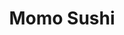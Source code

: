 ---
layout: place
title: "Momo Sushi"
permalink: /nevada/boulder-city/momo-sushi.html
stateAbbr: NV
stateName: Nevada
cityName: Boulder City
seo:
  name: "Momo Sushi"
  type: Restaurant
  links: null
description: "Momo Sushi serves delicious sushi in Boulder City, Nevada. Try fresh Japanese dishes for a great dining experience. "
place_id: ChIJMRfzNTQryYARBu1d1SjOxdI
photos:
  - name: >-
      places/ChIJMRfzNTQryYARBu1d1SjOxdI/photos/AeeoHcKgHkeEnXP40BeXQPQjszMXBP5qubkvUlyO5-qqxUqnSXfEcm6Mr0jGl6NRJ-3WtdFD0QPcdDKl_j9eCUkH4-P_Qh_KPqU1Cp29nZzv3NVyt5lQhI46LOGPOmiLg8YU7qaS8WN_fDnb5zB8A7Sp-yAy2rme4_OGc9tdehYSwCGnoIG1FZA6li9CJ7N1SkuubjsJA74cc_8jT8kzl0Girx5QuQxkIOrBa3p_qHlFw36hY4d1qqHLCCvlle_wLxBM6LVd8t-0BkQpgpnidDi_-FBN8dDnfvFtpZKBqv_XzMrEFNwAac20nvBMAUktfhXvpDxZgdqyrv77z6Tmt2NGc0XRVq2JjvZ91jfB5jrKJo9Gv_rIoJa8kbmnNzW-NthmT4AMu0XbuYMUjYK3TI0gcgWNWG7gtU_3U74TH9AWhJGGRKQ
    widthPx: 4032
    heightPx: 3024
    authorAttributions:
      - displayName: Jihwan Park
        uri: https://maps.google.com/maps/contrib/113902418562791695757
        photoUri: >-
          https://lh3.googleusercontent.com/a-/ALV-UjWvn1UPv06Yxy2HvpYXAbGUlEVNv62sXUyrSR6OTk70AJjLY1vQ3Q=s100-p-k-no-mo
    flagContentUri: >-
      https://www.google.com/local/imagery/report/?cb_client=maps_api_places.places_api&image_key=!1e10!2sCIHM0ogKEICAgIDs8bfWigE&hl=en-US
    googleMapsUri: >-
      https://www.google.com/maps/place//data=!3m4!1e2!3m2!1sCIHM0ogKEICAgIDs8bfWigE!2e10!4m2!3m1!1s0x80c92b3435f31731:0xd2c5ce28d55ded06
  - name: >-
      places/ChIJMRfzNTQryYARBu1d1SjOxdI/photos/AeeoHcK3v5qt2wjDTBrg7vnoQtMW03ScUGMkxF2h_FoZ-psvb7oEOxF1VsW9DG1MkrAnVGFRPMZOHyrCxt6zN8tj4_uZSEAqOiPjsZwvPophqW29pET776tKGfnFM5CgYDrm_uWpax0hGI7D1QyJCk97kSV-qFqPi6leDhpSeIZOuWwHKkV6o8ux7aMNdA93Wd7veVrK3nbNml5S8CjUVF0cCcgmz2PV9zO6MAkO0An6M9l6Q_8K61F-WcV1q4tUiXCwYjcpDjTSRG1UQKH_Z23DynnpKk522c7h8lsebS2YGdVIhg
    widthPx: 1440
    heightPx: 809
    authorAttributions:
      - displayName: Momo Sushi
        uri: https://maps.google.com/maps/contrib/106234024224789923317
        photoUri: >-
          https://lh3.googleusercontent.com/a-/ALV-UjWeuFFLlHb2VFznMywP5VqKioMbgG-kb-KAXqlIlLrHgQm5N3ni=s100-p-k-no-mo
    flagContentUri: >-
      https://www.google.com/local/imagery/report/?cb_client=maps_api_places.places_api&image_key=!1e10!2sAF1QipPVvSL7BKSAexG2gYLgzpoJljuTV8w1S_-KHd1h&hl=en-US
    googleMapsUri: >-
      https://www.google.com/maps/place//data=!3m4!1e2!3m2!1sAF1QipPVvSL7BKSAexG2gYLgzpoJljuTV8w1S_-KHd1h!2e10!4m2!3m1!1s0x80c92b3435f31731:0xd2c5ce28d55ded06
  - name: >-
      places/ChIJMRfzNTQryYARBu1d1SjOxdI/photos/AeeoHcIENdITkwXZVlx2AorbiPDSvlhoxdCUbK5JoV-G7pqJGXq7ICvgV7HoYfnmp-FrtvNu6EzTffuNvOgg6h1aWcicQ0ej7m6PtCuWjtq1QDlknn2LTkicuppP8OoDVc5k75_qwE3XQpSoYdOT3MiOuBxpVTaFSEdZ_N5zTW6Jt6vTIvsYrAORf9KYe8RPGJZEab83nT4bMvxL7hAQN2mJLGZDom-6OY8S5lzNPUgGz3yuzipPKe5xdlefP93WYFuwok9UaDepfXZNd150f0wDXiYQm2QCuqqiGIWldT2BEjlj7g
    widthPx: 1440
    heightPx: 810
    authorAttributions:
      - displayName: Momo Sushi
        uri: https://maps.google.com/maps/contrib/106234024224789923317
        photoUri: >-
          https://lh3.googleusercontent.com/a-/ALV-UjWeuFFLlHb2VFznMywP5VqKioMbgG-kb-KAXqlIlLrHgQm5N3ni=s100-p-k-no-mo
    flagContentUri: >-
      https://www.google.com/local/imagery/report/?cb_client=maps_api_places.places_api&image_key=!1e10!2sAF1QipPcYm8Y_ez8Ds-JGX-sv9bNoasX-oPtmAChO3Vy&hl=en-US
    googleMapsUri: >-
      https://www.google.com/maps/place//data=!3m4!1e2!3m2!1sAF1QipPcYm8Y_ez8Ds-JGX-sv9bNoasX-oPtmAChO3Vy!2e10!4m2!3m1!1s0x80c92b3435f31731:0xd2c5ce28d55ded06
  - name: >-
      places/ChIJMRfzNTQryYARBu1d1SjOxdI/photos/AeeoHcKMl0QN48sWqP2jbNWacrzQsd3R2MVLNVstxmnsTeeEqzah_E8k0vR8jrqXDUt2brPJHS88PrE1yk89CJeAoIYnANQ_oJBmpTU4tq0uuS2BzlAdDZ71z-WEWOP5CpOJZYAUhgSOCTArjuw1kDwIjxQmFdYpTANjzIIOfi8IugY0PWk9-0_LxsIxWmy7k9-NgUa0bxraQ1ilcuHB3BTODy-8EqAmIzdK_VOE9xurxafvUwbIRd3mSBOGe2KmhCZg4a6R5dR6rzU9FwLL3t3Wvgw5aoES_pVQOlyYlx9V5lSVkvKrgz6wf4Se4Pb25PTFCzz9zbBv6T1jmvdhbW8m_FZ7A7dzmbO4BdPx_JglJzEJoao5zlNjWB-DPvqHt8pkfVCO953JN8jzgJkJZWQ9fG1nnUtnnhTCShte0X4rcmBTaw
    widthPx: 640
    heightPx: 326
    authorAttributions:
      - displayName: Adele Anne
        uri: https://maps.google.com/maps/contrib/109344131755509498271
        photoUri: >-
          https://lh3.googleusercontent.com/a-/ALV-UjX550Iz1yjnNX5sNFJ_q-tSl5kOr5ektXP5jSsxm3gafbT1ivZb=s100-p-k-no-mo
    flagContentUri: >-
      https://www.google.com/local/imagery/report/?cb_client=maps_api_places.places_api&image_key=!1e10!2sCIHM0ogKEICAgIC_lO-oeA&hl=en-US
    googleMapsUri: >-
      https://www.google.com/maps/place//data=!3m4!1e2!3m2!1sCIHM0ogKEICAgIC_lO-oeA!2e10!4m2!3m1!1s0x80c92b3435f31731:0xd2c5ce28d55ded06
  - name: >-
      places/ChIJMRfzNTQryYARBu1d1SjOxdI/photos/AeeoHcIXnn1-NWfBgMbSyWG5u4qjPTd1PcyhP6lH2L5o3Et_OcrOmRmSA7ha-2zuQTjQSWDWr0hPHnoNYxMcbJcuk53YQcS_t2kPCn4-q8qHszjrHEnaffWyUXjiW32DmYARvC60qfRz2ZFgiiboTiZiOM1H6MOR5pxNjnzvMcRHKK2Qs1o4wHODbotQg-x3XPnhOqQijov-CGP3QqRIqYEqzF35wEKBz8Iht320HHmb2Cqa1f_Nbxa0PUcoEaPuVH0iznKaqY0r0KogCR6p2bH1p0ICrJ_WAdAxyn25QRXQtun1JA
    widthPx: 3999
    heightPx: 3000
    authorAttributions:
      - displayName: Momo Sushi
        uri: https://maps.google.com/maps/contrib/106234024224789923317
        photoUri: >-
          https://lh3.googleusercontent.com/a-/ALV-UjWeuFFLlHb2VFznMywP5VqKioMbgG-kb-KAXqlIlLrHgQm5N3ni=s100-p-k-no-mo
    flagContentUri: >-
      https://www.google.com/local/imagery/report/?cb_client=maps_api_places.places_api&image_key=!1e10!2sAF1QipPnJ2voNV3DXdnRpyQXTWWevC1wpY_jK4BhGBx-&hl=en-US
    googleMapsUri: >-
      https://www.google.com/maps/place//data=!3m4!1e2!3m2!1sAF1QipPnJ2voNV3DXdnRpyQXTWWevC1wpY_jK4BhGBx-!2e10!4m2!3m1!1s0x80c92b3435f31731:0xd2c5ce28d55ded06
  - name: >-
      places/ChIJMRfzNTQryYARBu1d1SjOxdI/photos/AeeoHcI81EMeU_KgM2dJ8O6u1sdErMz20OaERnY6ROvEjYOlN8hROSoDKj7y0mghTUUQZ3NkYNkwmZtsEaMlhA1pfeMuLeybdveX64C8ftUaXeEwNhUtFbjznvQhTVczqBcMg6M9eya6Ni1Gq1d2Q2KINKabwK7mBrrdsQCjTaH4UOY4ElCESGboJMxYzHB9aU8HY_u7UXCBiECwtbGetND-dVNvlT74_NDISmpXhgYoZGes7XkDIGDMivm2s_OMFEuU9yT2v6hp1I6WXZQNma_4sXhikcuv9XCf8f0AIsj90K3TVA
    widthPx: 3024
    heightPx: 3780
    authorAttributions:
      - displayName: Momo Sushi
        uri: https://maps.google.com/maps/contrib/106234024224789923317
        photoUri: >-
          https://lh3.googleusercontent.com/a-/ALV-UjWeuFFLlHb2VFznMywP5VqKioMbgG-kb-KAXqlIlLrHgQm5N3ni=s100-p-k-no-mo
    flagContentUri: >-
      https://www.google.com/local/imagery/report/?cb_client=maps_api_places.places_api&image_key=!1e10!2sAF1QipPVMnaJLPvOQ9GWhDNoKX7ZOsl1FAUyXV4-z1gQ&hl=en-US
    googleMapsUri: >-
      https://www.google.com/maps/place//data=!3m4!1e2!3m2!1sAF1QipPVMnaJLPvOQ9GWhDNoKX7ZOsl1FAUyXV4-z1gQ!2e10!4m2!3m1!1s0x80c92b3435f31731:0xd2c5ce28d55ded06
  - name: >-
      places/ChIJMRfzNTQryYARBu1d1SjOxdI/photos/AeeoHcIIWa4XguaKIbRG82XHnxbhE9HtCxt7dlMoxdnnJLKFi7REeKtlz7_CTVM4Hkj-CqYWVGw8ouzeW8TrY-E3lLcN2NAGgGv5MDMoy8zDIaTH-lVhVU-W1do4WIW8bOEe73P_8-MEa0md6HUH1lVDGGsBaH4gKyp8NV_uTof0gnjaTt5j5tNU4JHtUqmALk6KH4ZUoF6vh3x-iu8D6pm7aPAOHs_4jeXbbDM3Rbtk9JNZgLORRBjG-vvsmKEseTfdDoVySpEiXBzxRsUUZNtJWsi3MkcZv33PNiwqIk8P3VffP1S5Jl87bovc6x4UQyJkcft16mUhvmO2tJ3YWPOgha-_aave1ATGLxZWTBQ5L6Q5uclAVfMmUZ8ADI2TX2Uds9G0QlecUOf6OyqPTGG9NEgptl3NBgwPKEqoDag-aMk
    widthPx: 3024
    heightPx: 4032
    authorAttributions:
      - displayName: Zoe Lan
        uri: https://maps.google.com/maps/contrib/116979513437340026050
        photoUri: >-
          https://lh3.googleusercontent.com/a-/ALV-UjUQn8rbzVHxza2jMhx1-Hikyj_a5euOa4Mnx1khcj77vWeXZms9bQ=s100-p-k-no-mo
    flagContentUri: >-
      https://www.google.com/local/imagery/report/?cb_client=maps_api_places.places_api&image_key=!1e10!2sCIHM0ogKEICAgIDfpJrtPQ&hl=en-US
    googleMapsUri: >-
      https://www.google.com/maps/place//data=!3m4!1e2!3m2!1sCIHM0ogKEICAgIDfpJrtPQ!2e10!4m2!3m1!1s0x80c92b3435f31731:0xd2c5ce28d55ded06
  - name: >-
      places/ChIJMRfzNTQryYARBu1d1SjOxdI/photos/AeeoHcK_OCGLm0XCXYetoLj-0S4pyaWq8iA4XnWDtpWCqK97_owH7lnUKoi6AHWK47t5pZsPv0s04L6a8iKAXla1Qd7o6IlgqrOqtgBS6JGzQlRY8_jSBD1k6reCpaU2zpKvD2knuK9nGDY9mksiGAZRtPqj-LuOGijii0JLfKTAnQFlGWxDb544slbv-vbpSuOnrTRfV-_6CYtw7sgzIFzzmoh1BU_lB1rfMgRSl0w1jw1rpEA0q9bDyKx-HfYfzoqQk3aNqUbosc3u3jV5MpwnN4Cpa0c1MA0kxooSkISvwyWGmklaMgXVwyJrymXpdCrsYfuFMVuubL0EnZYdCuITXQq7POaOh8-HTfSlNkDSOIv-8d6eto4_6RLa1FfYwznaRUGCFyMKNGkeNzqJ-yQBHHPOK_1B4vFQA9DngFRAHbwQtFii
    widthPx: 1868
    heightPx: 4000
    authorAttributions:
      - displayName: Patti DuBois
        uri: https://maps.google.com/maps/contrib/112376370351408686154
        photoUri: >-
          https://lh3.googleusercontent.com/a-/ALV-UjXqV8AT0wC_yiJpmEY_BF7T0baqpE7rVhwsiChB4eo5HKuL_qWbjQ=s100-p-k-no-mo
    flagContentUri: >-
      https://www.google.com/local/imagery/report/?cb_client=maps_api_places.places_api&image_key=!1e10!2sCIHM0ogKEICAgICbsraR3gE&hl=en-US
    googleMapsUri: >-
      https://www.google.com/maps/place//data=!3m4!1e2!3m2!1sCIHM0ogKEICAgICbsraR3gE!2e10!4m2!3m1!1s0x80c92b3435f31731:0xd2c5ce28d55ded06
  - name: >-
      places/ChIJMRfzNTQryYARBu1d1SjOxdI/photos/AeeoHcLezCR7y-UzuwqmtvI7TuNnL46pBDl2BXJvjzv1DtjvoUI9xYOt9iTOw6l8snmh-DRENiIBfuyojUEjjPC37ALcPgBMRQx_aKZTOBVfjb_XIUOnE5ND3F2b0XZItNcsbP4V0keR3XblGlSfHeBOEfRhLhFh3bA9BimcnIe35EwViASMjeB0QkMMPGb6p3f9NJT5avXwDi1HC6kFmjdCIJ0mqVkk8rpSLDXiABYdlO7me5_6xLGT9SYg2mtRP436AmCnTZk-naHGvAcDbBZnjZ95ueOYLgBraGGorYyTX5y-5Q
    widthPx: 3024
    heightPx: 3652
    authorAttributions:
      - displayName: Momo Sushi
        uri: https://maps.google.com/maps/contrib/106234024224789923317
        photoUri: >-
          https://lh3.googleusercontent.com/a-/ALV-UjWeuFFLlHb2VFznMywP5VqKioMbgG-kb-KAXqlIlLrHgQm5N3ni=s100-p-k-no-mo
    flagContentUri: >-
      https://www.google.com/local/imagery/report/?cb_client=maps_api_places.places_api&image_key=!1e10!2sAF1QipPL9vSfvjysB-YvHEutUhxuEQnVOOhmeua93RvA&hl=en-US
    googleMapsUri: >-
      https://www.google.com/maps/place//data=!3m4!1e2!3m2!1sAF1QipPL9vSfvjysB-YvHEutUhxuEQnVOOhmeua93RvA!2e10!4m2!3m1!1s0x80c92b3435f31731:0xd2c5ce28d55ded06
  - name: >-
      places/ChIJMRfzNTQryYARBu1d1SjOxdI/photos/AeeoHcK71kcoANv9RGEI-MebfaEtUethQ7PjmvI2ZFWu2U5ErPys4ati5IruzSEZxRlUeo5ZkBeSlvkx5JTzslFB9LQqFyGOBd8moNq8Nfa3_vGqjcOx_T-LNUEfxpf8cdHf3URLrJu2ZTkBMZcu1Kbe8pw_qEsmwX_MjK58I5weLC0Y5SXgjhHBEhrFomCEKXhfnsuWqQrXd10_tYMHJgi3I7iwmvlOTo9I7l_Ny7IkIeowW1ct9sVXftmaLdBb6SWPIpzgQ239zn33hUB2IPifQOlSsz7naDQkfHP8YIkqpUpM8sWS3q6VqkpIUQgWXQYHOim2m0USUNpCD6Ag6aQyiF9cWx13CEQljToipPyU8eCSe02ie7tT6tR5WWlaWgFzrRmPRmG4ul6XRcNtpTZ84ZlEAntBsadOzuYiGqUnBFeV1g
    widthPx: 4080
    heightPx: 3072
    authorAttributions:
      - displayName: Jurko Banzaj
        uri: https://maps.google.com/maps/contrib/116986570895291499377
        photoUri: >-
          https://lh3.googleusercontent.com/a-/ALV-UjUSa2rZv-MFl_7vPn4zD2uSqGDrKARg9GoLzUdwxKY60kLdmIqrJw=s100-p-k-no-mo
    flagContentUri: >-
      https://www.google.com/local/imagery/report/?cb_client=maps_api_places.places_api&image_key=!1e10!2sCIHM0ogKEICAgIC3i6uFVg&hl=en-US
    googleMapsUri: >-
      https://www.google.com/maps/place//data=!3m4!1e2!3m2!1sCIHM0ogKEICAgIC3i6uFVg!2e10!4m2!3m1!1s0x80c92b3435f31731:0xd2c5ce28d55ded06
address: 561 Hotel Plaza, Boulder City, NV 89005, USA
street: 561 Hotel Plaza
city: Boulder City
state: NV
zip: '89005'
country: USA
neighborhood: Boulder City Historic District
latitude: '35.977213'
longitude: '-114.836262'
accessibility_options:
  wheelchairAccessibleParking: true
  wheelchairAccessibleEntrance: true
  wheelchairAccessibleRestroom: true
  wheelchairAccessibleSeating: true
business_status: OPERATIONAL
name: Momo Sushi
google_maps_links:
  directionsUri: >-
    https://www.google.com/maps/dir//''/data=!4m7!4m6!1m1!4e2!1m2!1m1!1s0x80c92b3435f31731:0xd2c5ce28d55ded06!3e0
  placeUri: https://maps.google.com/?cid=15187771993150582022
  writeAReviewUri: >-
    https://www.google.com/maps/place//data=!4m3!3m2!1s0x80c92b3435f31731:0xd2c5ce28d55ded06!12e1
  reviewsUri: >-
    https://www.google.com/maps/place//data=!4m4!3m3!1s0x80c92b3435f31731:0xd2c5ce28d55ded06!9m1!1b1
  photosUri: >-
    https://www.google.com/maps/place//data=!4m3!3m2!1s0x80c92b3435f31731:0xd2c5ce28d55ded06!10e5
primary_type: Sushi Restaurant
opening_hours:
  regular: null
  current: null
secondary_opening_hours:
  regular:
    weekdayDescriptions: null
    type: null
  current:
    weekdayDescriptions: null
    type: null
phone: null
price_level: null
price_range: null
rating: null
rating_count: 0
website: null
reviews: null
parking_options: null
payment_options: null
allow_dogs: null
curbside_pickup: null
delivery: null
dine_in: null
good_for_children: null
good_for_groups: null
good_for_sports: null
live_music: null
menu_for_children: null
outdoor_seating: null
reservable: null
restroom: null
serves_beer: null
serves_breakfast: null
serves_brunch: null
serves_cocktails: null
serves_coffee: null
serves_dinner: null
serves_dessert: null
serves_lunch: null
serves_vegetarian_food: null
serves_wine: null
takeout: null
summary: null

---